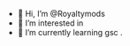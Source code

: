 - 👋 Hi, I’m @Royaltymods
- 👀 I’m interested in 
- 🌱 I’m currently learning gsc
.

<!---
Royaltymods/Royaltymods is a ✨ special ✨ repository because its `README.md` (this file) appears on your GitHub profile.
You can click the Preview link to take a look at your changes.
--->
